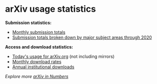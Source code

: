 arXiv usage statistics
======================

**Submission statistics:**

-   [Monthly submission totals](/stats/monthly_submissions)
-   [Submission totals broken down by major subject areas through 2020](2020_by_area/index)

**Access and download statistics:**

-   [Today's usage for arXiv.org](/stats/today) (not
    including mirrors)
-   [Monthly download rates](/stats/monthly_downloads)
-   [Annual institutional downloads](about/reports/2020_usage)

_Explore more [arXiv in Numbers](about/reports/2020_usage)_

